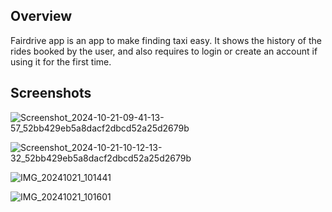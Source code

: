 ## Overview

Fairdrive app is an app to make finding taxi easy. It shows the history of the rides booked by the user, and also requires to login or create an account if using it for the first time.

## Screenshots
![Screenshot_2024-10-21-09-41-13-57_52bb429eb5a8dacf2dbcd52a25d2679b](https://github.com/user-attachments/assets/547bb3e2-557e-44ce-85c0-6438c3e4cb61)

![Screenshot_2024-10-21-10-12-13-32_52bb429eb5a8dacf2dbcd52a25d2679b](https://github.com/user-attachments/assets/b116130e-a8e2-4603-b57a-2c491cfdb31e)

![IMG_20241021_101441](https://github.com/user-attachments/assets/a91e41b0-9aa8-45ba-b2af-f2fa51c4c2be)

![IMG_20241021_101601](https://github.com/user-attachments/assets/02f7e91e-86bb-4d95-b485-cdc0fac54930)
